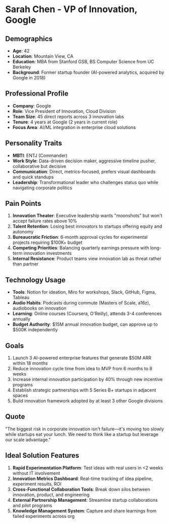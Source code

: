 # Sarah Chen - VP of Innovation, Google

## Demographics
- **Age**: 42
- **Location**: Mountain View, CA
- **Education**: MBA from Stanford GSB, BS Computer Science from UC Berkeley
- **Background**: Former startup founder (AI-powered analytics, acquired by Google in 2018)

## Professional Profile
- **Company**: Google
- **Role**: Vice President of Innovation, Cloud Division
- **Team Size**: 45 direct reports across 3 innovation labs
- **Tenure**: 4 years at Google (2 years in current role)
- **Focus Area**: AI/ML integration in enterprise cloud solutions

## Personality Traits
- **MBTI**: ENTJ (Commander)
- **Work Style**: Data-driven decision maker, aggressive timeline pusher, collaborative but decisive
- **Communication**: Direct, metrics-focused, prefers visual dashboards and quick standups
- **Leadership**: Transformational leader who challenges status quo while navigating corporate politics

## Pain Points
1. **Innovation Theater**: Executive leadership wants "moonshots" but won't accept failure rates above 10%
2. **Talent Retention**: Losing best innovators to startups offering equity and autonomy
3. **Bureaucratic Friction**: 6-month approval cycles for experimental projects requiring $100K+ budget
4. **Competing Priorities**: Balancing quarterly earnings pressure with long-term innovation investments
5. **Internal Resistance**: Product teams view innovation lab as threat rather than partner

## Technology Usage
- **Tools**: Notion for ideation, Miro for workshops, Slack, GitHub, Figma, Tableau
- **Audio Habits**: Podcasts during commute (Masters of Scale, a16z), audiobooks on innovation
- **Learning**: Online courses (Coursera, O'Reilly), attends 3-4 conferences annually
- **Budget Authority**: $15M annual innovation budget, can approve up to $500K independently

## Goals
1. Launch 3 AI-powered enterprise features that generate $50M ARR within 18 months
2. Reduce innovation cycle time from idea to MVP from 6 months to 8 weeks
3. Increase internal innovation participation by 40% through new incentive programs
4. Establish strategic partnerships with 5 Series B+ startups in adjacent spaces
5. Build innovation framework adopted by at least 3 other Google divisions

## Quote
"The biggest risk in corporate innovation isn't failure—it's moving too slowly while startups eat your lunch. We need to think like a startup but leverage our scale advantage."

## Ideal Solution Features
1. **Rapid Experimentation Platform**: Test ideas with real users in <2 weeks without IT involvement
2. **Innovation Metrics Dashboard**: Real-time tracking of idea pipeline, experiment results, ROI
3. **Cross-Functional Collaboration Tools**: Break down silos between innovation, product, and engineering
4. **External Partnership Management**: Streamline startup collaborations and pilot programs
5. **Knowledge Management System**: Capture and share learnings from failed experiments across org